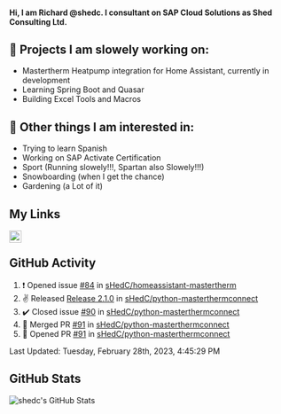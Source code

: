 #### Hi, I am Richard @shedc. I consultant on SAP Cloud Solutions as Shed Consulting Ltd.

## 👋 Projects I am slowely working on:
- Mastertherm Heatpump integration for Home Assistant, currently in development
- Learning Spring Boot and Quasar
- Building Excel Tools and Macros

## 👀 Other things I am interested in:
- Trying to learn Spanish
- Working on SAP Activate Certification
- Sport (Running slowely!!!, Spartan also Slowely!!!)
- Snowboarding (when I get the chance)
- Gardening (a Lot of it)

## My Links
[<img align="left" alt="shedc | LinkedIn" width="22px" src="https://cdn.jsdelivr.net/npm/simple-icons@v3/icons/linkedin.svg" />][linkedin]

<br/>

## GitHub Activity
<!--RECENT_ACTIVITY:start-->
1. ❗️ Opened issue [#84](https://github.com/sHedC/homeassistant-mastertherm/issues/84) in [sHedC/homeassistant-mastertherm](https://github.com/sHedC/homeassistant-mastertherm)
2. ✌️ Released [Release 2.1.0](https://github.com/sHedC/python-masterthermconnect/releases/tag/2.1.0) in [sHedC/python-masterthermconnect](https://github.com/sHedC/python-masterthermconnect)
3. ✔️ Closed issue [#90](https://github.com/sHedC/python-masterthermconnect/issues/90) in [sHedC/python-masterthermconnect](https://github.com/sHedC/python-masterthermconnect)
4. 🎉 Merged PR [#91](https://github.com/sHedC/python-masterthermconnect/pull/91) in [sHedC/python-masterthermconnect](https://github.com/sHedC/python-masterthermconnect)
5. 💪 Opened PR [#91](https://github.com/sHedC/python-masterthermconnect/pull/91) in [sHedC/python-masterthermconnect](https://github.com/sHedC/python-masterthermconnect)
<!--RECENT_ACTIVITY:end-->
<!--RECENT_ACTIVITY:last_update-->
Last Updated: Tuesday, February 28th, 2023, 4:45:29 PM
<!--RECENT_ACTIVITY:last_update_end-->

## GitHub Stats
<img align="left" alt="shedc's GitHub Stats" src="https://github-readme-stats.vercel.app/api?username=shedc&show_icons=true&hide_title=true" />

[linkedin]: https://www.linkedin.com/in/richard-holmes-3314251/
